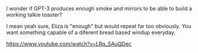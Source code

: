 I wonder if GPT-3 produces enough smoke and mirrors to be able to build a working talkie toaster?

I mean yeah sure, Eliza is  "enough" but would repeat far too obviously. You want something capable of a diferent bread based windup everyday.

https://www.youtube.com/watch?v=LRq_SAuQDec